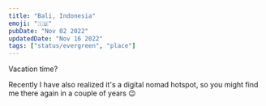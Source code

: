 ```yaml
---
title: "Bali, Indonesia"
emoji: "🇮🇩"
pubDate: "Nov 02 2022"
updatedDate: "Nov 16 2022"
tags: ["status/evergreen", "place"]
---
```


Vacation time?

Recently I have also realized it's a digital nomad hotspot, so you might find me there again in a couple of years 😉
